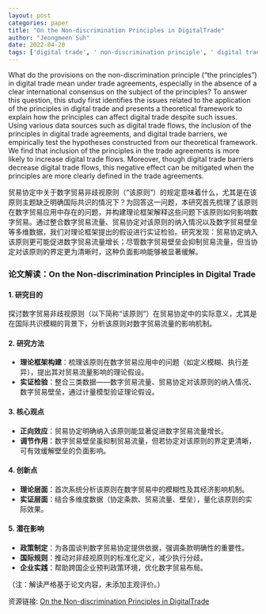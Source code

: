 ```yaml
---
layout: post
categories: paper
title: "On the Non-discrimination Principles in DigitalTrade"
author: "Jeongmeen Suh"
date: 2022-04-20
tags: ['digital trade', ' non-discrimination principle', ' digital trade agreement', ' digital trade barriers']
---
```


What do the provisions on the non-discrimination principle (“the principles”) in digital trade mean under trade agreements, especially in the absence of a clear international consensus on the subject of the principles? To answer this question, this study first identifies the issues related to the application of the principles in digital trade and presents a theoretical framework to explain how the principles can affect digital trade despite such issues. Using various data sources such as digital trade flows, the inclusion of the principles in digital trade agreements, and digital trade barriers, we empirically test the hypotheses constructed from our theoretical framework. We find that inclusion of the principles in the trade agreements is more likely to increase digital trade flows. Moreover, though digital trade barriers decrease digital trade flows, this negative effect can be mitigated when the principles are more clearly defined in the trade agreements.

贸易协定中关于数字贸易非歧视原则（“该原则”）的规定意味着什么，尤其是在该原则主题缺乏明确国际共识的情况下？为回答这一问题，本研究首先梳理了该原则在数字贸易应用中存在的问题，并构建理论框架解释这些问题下该原则如何影响数字贸易。通过整合数字贸易流量、贸易协定对该原则的纳入情况以及数字贸易壁垒等多维数据，我们对理论框架提出的假设进行实证检验。研究发现：贸易协定纳入该原则更可能促进数字贸易流量增长；尽管数字贸易壁垒会抑制贸易流量，但当协定对该原则的界定更为清晰时，这种负面影响能够被显著缓解。

### **论文解读：On the Non-discrimination Principles in Digital Trade**  

#### **1. 研究目的**  
探讨数字贸易非歧视原则（以下简称“该原则”）在贸易协定中的实际意义，尤其是在国际共识模糊的背景下，分析该原则对数字贸易流量的影响机制。  

#### **2. 研究方法**  
- **理论框架构建**：梳理该原则在数字贸易应用中的问题（如定义模糊、执行差异），提出其对贸易流量影响的理论假设。  
- **实证检验**：整合三类数据——数字贸易流量、贸易协定对该原则的纳入情况、数字贸易壁垒，通过计量模型验证理论假设。  

#### **3. 核心观点**  
- **正向效应**：贸易协定明确纳入该原则能显著促进数字贸易流量增长。  
- **调节作用**：数字贸易壁垒虽抑制贸易流量，但若协定对该原则的界定更清晰，可有效缓解壁垒的负面影响。  

#### **4. 创新点**  
- **理论层面**：首次系统分析该原则在数字贸易中的模糊性及其经济影响机制。  
- **实证层面**：结合多维度数据（协定条款、贸易流量、壁垒），量化该原则的实际效果。  

#### **5. 潜在影响**  
- **政策制定**：为各国谈判数字贸易协定提供依据，强调条款明确性的重要性。  
- **国际规则**：推动对非歧视原则的标准化定义，减少执行分歧。  
- **企业实践**：帮助跨国企业预判政策环境，优化数字贸易布局。  

（注：解读严格基于论文内容，未添加主观评价。）

资源链接: [On the Non-discrimination Principles in DigitalTrade](https://papers.ssrn.com/sol3/papers.cfm?abstract_id=4077393)
